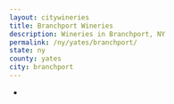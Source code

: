 ```yaml
---
layout: citywineries
title: Branchport Wineries
description: Wineries in Branchport, NY
permalink: /ny/yates/branchport/
state: ny
county: yates
city: branchport
---
```

-
